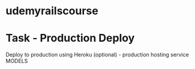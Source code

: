 # udemyrailscourse
# Task - Production Deploy

Deploy to production using Heroku (optional) - production hosting service
MODELS
